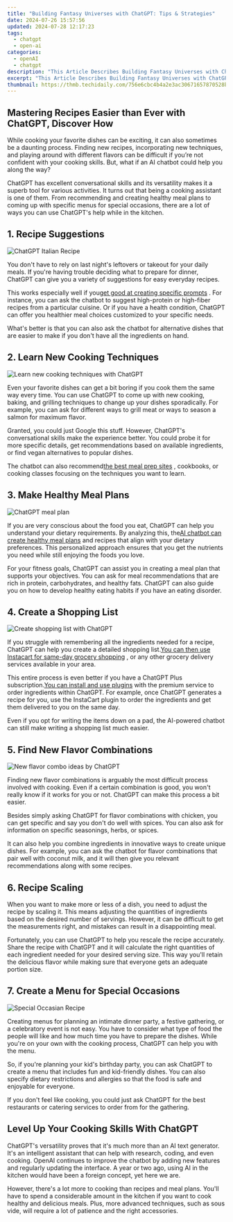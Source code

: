 ```yaml
---
title: "Building Fantasy Universes with ChatGPT: Tips & Strategies"
date: 2024-07-26 15:57:56
updated: 2024-07-28 12:17:23
tags:
  - chatgpt
  - open-ai
categories:
  - openAI
  - chatgpt
description: "This Article Describes Building Fantasy Universes with ChatGPT: Tips & Strategies"
excerpt: "This Article Describes Building Fantasy Universes with ChatGPT: Tips & Strategies"
thumbnail: https://thmb.techidaily.com/756e6cbc4b4a2e3ac30671657870528bb336d9b2f0f8b2cf5d7bebdde4893059.jpg
---
```


## Mastering Recipes Easier than Ever with ChatGPT, Discover How

 While cooking your favorite dishes can be exciting, it can also sometimes be a daunting process. Finding new recipes, incorporating new techniques, and playing around with different flavors can be difficult if you’re not confident with your cooking skills. But, what if an AI chatbot could help you along the way?

 ChatGPT has excellent conversational skills and its versatility makes it a superb tool for various activities. It turns out that being a cooking assistant is one of them. From recommending and creating healthy meal plans to coming up with specific menus for special occasions, there are a lot of ways you can use ChatGPT's help while in the kitchen.

## 1\. Recipe Suggestions

![  ChatGPT Italian Recipe](https://static1.makeuseofimages.com/wordpress/wp-content/uploads/2023/06/.jpg)

 You don't have to rely on last night's leftovers or takeout for your daily meals. If you're having trouble deciding what to prepare for dinner, ChatGPT can give you a variety of suggestions for easy everyday recipes.

 This works especially well if you[get good at creating specific prompts](https://www.makeuseof.com/prompting-techniques-to-improve-chatgpt-responses/) . For instance, you can ask the chatbot to suggest high-protein or high-fiber recipes from a particular cuisine. Or if you have a health condition, ChatGPT can offer you healthier meal choices customized to your specific needs.

 What's better is that you can also ask the chatbot for alternative dishes that are easier to make if you don't have all the ingredients on hand.

## 2\. Learn New Cooking Techniques

![Learn new cooking techniques with ChatGPT](https://static1.makeuseofimages.com/wordpress/wp-content/uploads/2023/06/learn-new-cooking-techniques-with-chatgpt.jpg)

 Even your favorite dishes can get a bit boring if you cook them the same way every time. You can use ChatGPT to come up with new cooking, baking, and grilling techniques to change up your dishes sporadically. For example, you can ask for different ways to grill meat or ways to season a salmon for maximum flavor.

 Granted, you could just Google this stuff. However, ChatGPT's conversational skills make the experience better. You could probe it for more specific details, get recommendations based on available ingredients, or find vegan alternatives to popular dishes.

 The chatbot can also recommend[the best meal prep sites](https://www.makeuseof.com/prompting-techniques-to-improve-chatgpt-responses/) , cookbooks, or cooking classes focusing on the techniques you want to learn.

## 3\. Make Healthy Meal Plans

![ChatGPT meal plan](https://static1.makeuseofimages.com/wordpress/wp-content/uploads/2023/06/chatgpt-meal-plan.jpg)

 If you are very conscious about the food you eat, ChatGPT can help you understand your dietary requirements. By analyzing this, the[AI chatbot can create healthy meal plans](https://www.makeuseof.com/create-healthy-meal-plan-using-chatgpt/) and recipes that align with your dietary preferences. This personalized approach ensures that you get the nutrients you need while still enjoying the foods you love.

 For your fitness goals, ChatGPT can assist you in creating a meal plan that supports your objectives. You can ask for meal recommendations that are rich in protein, carbohydrates, and healthy fats. ChatGPT can also guide you on how to develop healthy eating habits if you have an eating disorder.

## 4\. Create a Shopping List

![Create shopping list with ChatGPT](https://static1.makeuseofimages.com/wordpress/wp-content/uploads/2023/06/create-shopping-list-with-chatgpt.jpg)

 If you struggle with remembering all the ingredients needed for a recipe, ChatGPT can help you create a detailed shopping list.[You can then use Instacart for same-day grocery shopping](https://www.makeuseof.com/sir-how-is-instacart-for-same-day-grocery-shopping/) , or any other grocery delivery services available in your area.

 This entire process is even better if you have a ChatGPT Plus subscription.[You can install and use plugins](https://www.makeuseof.com/how-install-and-use-chatgpt-plugins/) with the premium service to order ingredients within ChatGPT. For example, once ChatGPT generates a recipe for you, use the InstaCart plugin to order the ingredients and get them delivered to you on the same day.

 Even if you opt for writing the items down on a pad, the AI-powered chatbot can still make writing a shopping list much easier.

## 5\. Find New Flavor Combinations

![New flavor combo ideas by ChatGPT](https://static1.makeuseofimages.com/wordpress/wp-content/uploads/2023/06/new-flavor-combo-ideas-by-chatgpt.jpg)

 Finding new flavor combinations is arguably the most difficult process involved with cooking. Even if a certain combination is good, you won't really know if it works for you or not. ChatGPT can make this process a bit easier.

 Besides simply asking ChatGPT for flavor combinations with chicken, you can get specific and say you don't do well with spices. You can also ask for information on specific seasonings, herbs, or spices.

 It can also help you combine ingredients in innovative ways to create unique dishes. For example, you can ask the chatbot for flavor combinations that pair well with coconut milk, and it will then give you relevant recommendations along with some recipes.

## 6\. Recipe Scaling

 When you want to make more or less of a dish, you need to adjust the recipe by scaling it. This means adjusting the quantities of ingredients based on the desired number of servings. However, it can be difficult to get the measurements right, and mistakes can result in a disappointing meal.

 Fortunately, you can use ChatGPT to help you rescale the recipe accurately. Share the recipe with ChatGPT and it will calculate the right quantities of each ingredient needed for your desired serving size. This way you'll retain the delicious flavor while making sure that everyone gets an adequate portion size.

## 7\. Create a Menu for Special Occasions

![Special Occasian Recipe](https://static1.makeuseofimages.com/wordpress/wp-content/uploads/2023/06/special-ocassian-recipe.jpg)

 Creating menus for planning an intimate dinner party, a festive gathering, or a celebratory event is not easy. You have to consider what type of food the people will like and how much time you have to prepare the dishes. While you're on your own with the cooking process, ChatGPT can help you with the menu.

 So, if you're planning your kid's birthday party, you can ask ChatGPT to create a menu that includes fun and kid-friendly dishes. You can also specify dietary restrictions and allergies so that the food is safe and enjoyable for everyone.

 If you don't feel like cooking, you could just ask ChatGPT for the best restaurants or catering services to order from for the gathering.

## Level Up Your Cooking Skills With ChatGPT

 ChatGPT's versatility proves that it's much more than an AI text generator. It's an intelligent assistant that can help with research, coding, and even cooking. OpenAI continues to improve the chatbot by adding new features and regularly updating the interface. A year or two ago, using AI in the kitchen would have been a foreign concept, yet here we are.

 However, there's a lot more to cooking than recipes and meal plans. You'll have to spend a considerable amount in the kitchen if you want to cook healthy and delicious meals. Plus, more advanced techniques, such as sous vide, will require a lot of patience and the right accessories.


<ins class="adsbygoogle"
     style="display:block"
     data-ad-format="autorelaxed"
     data-ad-client="ca-pub-7571918770474297"
     data-ad-slot="1223367746"></ins>



<ins class="adsbygoogle"
     style="display:block"
     data-ad-client="ca-pub-7571918770474297"
     data-ad-slot="8358498916"
     data-ad-format="auto"
     data-full-width-responsive="true"></ins>
